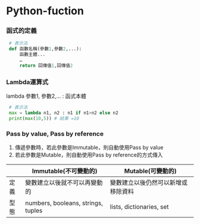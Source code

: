 # Python-fuction

### 函式的定義
```python
 # 表示法
 def 函數名稱(參數1,參數2,...):
     函數主體...
     …
     return 回傳值1,回傳值2
```

### Lambda運算式
lambda 參數1, 參數2,... : 函式本體
```python
 # 表示法
 max = lambda n1, n2 : n1 if n1>n2 else n2
 print(max(10,5)) # 結果 =10
```

### Pass by value, Pass by reference
1. 傳遞參數時，若此參數是Immutable，則自動使用Pass by value
2. 若此參數是Mutable，則自動使用Pass by reference的方式傳入

|     |Immutable(不可變動的)|Mutable(可變動的)|
|  ----  | ----  | ----  |
| 定義  | 變數建立以後就不可以再變動的 |變數建立以後仍然可以新增或移除資料 |
| 型態   | numbers, booleans, strings, tuples |lists, dictionaries, set  |


